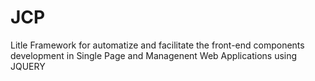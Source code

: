 # JCP
Litle Framework for automatize and facilitate the front-end components development in Single Page and Managenent Web Applications using JQUERY
